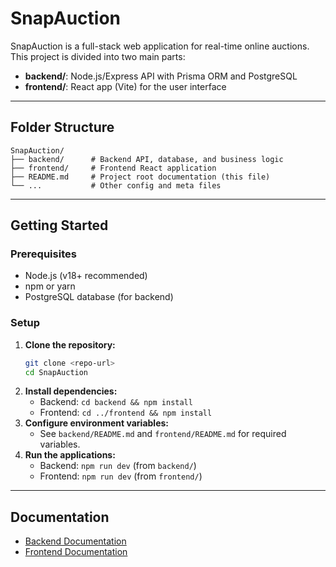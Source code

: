 # SnapAuction

SnapAuction is a full-stack web application for real-time online auctions. This project is divided into two main parts:

- **backend/**: Node.js/Express API with Prisma ORM and PostgreSQL
- **frontend/**: React app (Vite) for the user interface

---

## Folder Structure

```
SnapAuction/
├── backend/      # Backend API, database, and business logic
├── frontend/     # Frontend React application
├── README.md     # Project root documentation (this file)
└── ...           # Other config and meta files
```

---

## Getting Started

### Prerequisites

- Node.js (v18+ recommended)
- npm or yarn
- PostgreSQL database (for backend)

### Setup

1. **Clone the repository:**
   ```bash
   git clone <repo-url>
   cd SnapAuction
   ```
2. **Install dependencies:**
   - Backend: `cd backend && npm install`
   - Frontend: `cd ../frontend && npm install`
3. **Configure environment variables:**
   - See `backend/README.md` and `frontend/README.md` for required variables.
4. **Run the applications:**
   - Backend: `npm run dev` (from `backend/`)
   - Frontend: `npm run dev` (from `frontend/`)

---

## Documentation

- [Backend Documentation](backend/README.md)
- [Frontend Documentation](frontend/README.md)

